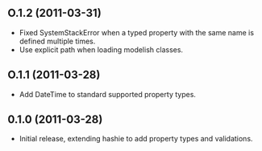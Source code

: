 ## O.1.2 (2011-03-31)

* Fixed SystemStackError when a typed property with the same name is defined multiple times.
* Use explicit path when loading modelish classes.

## O.1.1 (2011-03-28)

* Add DateTime to standard supported property types.

## 0.1.0 (2011-03-28)

* Initial release, extending hashie to add property types and validations.
